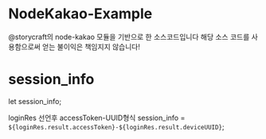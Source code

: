 # NodeKakao-Example
@storycraft의 node-kakao 모듈을 기반으로 한 소스코드입니다
해당 소스 코드를 사용함으로써 얻는 불이익은 책임지지 않습니다!

# session_info
let session_info;

loginRes 선언후 accessToken-UUID형식
session_info = `${loginRes.result.accessToken}-${loginRes.result.deviceUUID}`;
